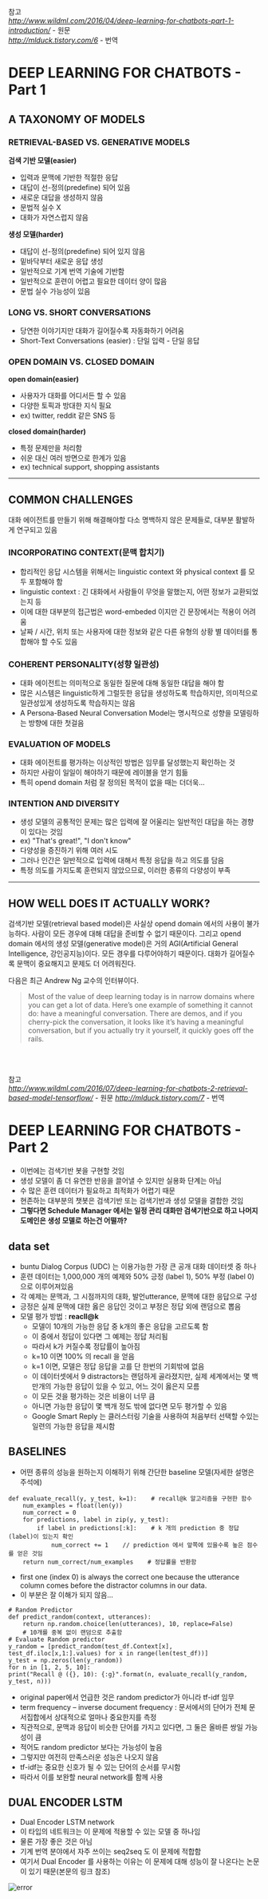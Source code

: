 참고 </br>
*http://www.wildml.com/2016/04/deep-learning-for-chatbots-part-1-introduction/* - 원문 </br>
*http://mlduck.tistory.com/6* - 번역

# DEEP LEARNING FOR CHATBOTS - Part 1

## A TAXONOMY OF MODELS

### RETRIEVAL-BASED VS. GENERATIVE MODELS

**검색 기반 모델(easier)**
- 입력과 문맥에 기반한 적절한 응답
- 대답이 선-정의(predefine) 되어 있음
- 새로운 대답을 생성하지 않음
- 문법적 실수 X
- 대화가 자연스럽지 않음

**생성 모델(harder)**
- 대답이 선-정의(predefine) 되어 있지 않음
- 밑바닥부터 새로운 응답 생성
- 일반적으로 기계 번역 기술에 기반함
- 일반적으로 훈련이 어렵고 필요한 데이터 양이 많음
- 문법 실수 가능성이 있음

### LONG VS. SHORT CONVERSATIONS

- 당연한 이야기지만 대화가 길어질수록 자동화하기 어려움
- Short-Text Conversations (easier) : 단일 입력 - 단일 응답

### OPEN DOMAIN VS. CLOSED DOMAIN

**open domain(easier)**
- 사용자가 대화를 어디서든 할 수 있음
- 다양한 토픽과 방대한 지식 필요
- ex) twitter, reddit 같은 SNS 등

**closed domain(harder)**
- 특정 문제만을 처리함
- 쉬운 대신 여러 방면으로 한계가 있음
- ex) technical support, shopping assistants

***

## COMMON CHALLENGES

대화 에이전트를 만들기 위해 해결해야할 다소 명백하지 않은 문제들로, 대부분 활발하게 연구되고 있음

### INCORPORATING CONTEXT(문맥 합치기)

- 합리적인 응답 시스템을 위해서는 linguistic context 와 physical context 를 모두 포함해야 함
- linguistic context : 긴 대화에서 사람들이 무엇을 말했는지, 어떤 정보가 교환되었는지 등
- 이에 대한 대부분의 접근법은 word-embeded 이지만 긴 문장에서는 적용이 어려움
- 날짜 / 시간, 위치 또는 사용자에 대한 정보와 같은 다른 유형의 상황 별 데이터를 통합해야 할 수도 있음

### COHERENT PERSONALITY(성향 일관성)
- 대화 에이전트는 의미적으로 동일한 질문에 대해 동일한 대답을 해야 함
- 많은 시스템은 linguistic하게 그럴듯한 응답을 생성하도록 학습하지만, 의미적으로 일관성있게 생성하도록 학습하지는 않음
- A Persona-Based Neural Conversation Model는 명시적으로 성향을 모델링하는 방향에 대한 첫걸음 

### EVALUATION OF MODELS
- 대화 에이전트를 평가하는 이상적인 방법은 임무를 달성했는지 확인하는 것
- 하지만 사람이 일일이 해야하기 때문에 레이블을 얻기 힘듦
- 특히 opend domain 처럼 잘 정의된 목적이 없을 때는 더더욱...

### INTENTION AND DIVERSITY
- 생성 모델의 공통적인 문제는 많은 입력에 잘 어울리는 일반적인 대답을 하는 경향이 있다는 것임
- ex) "That's great!", "I don't know"
- 다양성을 증진하기 위해 여러 시도
- 그러나 인간은 일반적으로 입력에 대해서 특정 응답을 하고 의도를 담음
- 특정 의도를 가지도록 훈련되지 않았으므로, 이러한 종류의 다양성이 부족

***

## HOW WELL DOES IT ACTUALLY WORK?

  검색기반 모델(retrieval based model)은 사실상 opend domain 에서의 사용이 불가능하다. 
  사람이 모든 경우에 대해 대답을 준비할 수 없기 때문이다.
  그리고 opend domain 에서의 생성 모델(generative model)은 거의 AGI(Artificial General Intelligence, 강인공지능)이다.
  모든 경우를 다루어야하기 때문이다.
  대화가 길어질수록 문맥이 중요해지고 문제도 더 어려워진다.

  다음은 최근 Andrew Ng 교수의 인터뷰이다.

>Most of the value of deep learning today is in narrow domains where you can get a lot of data. Here’s one example of something it cannot do: have a meaningful conversation. There are demos, and if you cherry-pick the conversation, it looks like it’s having a meaningful conversation, but if you actually try it yourself, it quickly goes off the rails.

</br></br>

참고 </br>
*http://www.wildml.com/2016/07/deep-learning-for-chatbots-2-retrieval-based-model-tensorflow/* - 원문
*http://mlduck.tistory.com/7* - 번역

# DEEP LEARNING FOR CHATBOTS - Part 2

- 이번에는 검색기반 봇을 구현할 것임
- 생성 모델이 좀 더 유연한 반응을 끌어낼 수 있지만 실용화 단계는 아님
- 수 많은 훈련 데이터가 필요하고 최적화가 어렵기 때문
- 현존하는 대부분의 챗봇은 검색기반 또는 검색기반과 생성 모델을 결합한 것임
- **그렇다면 Schedule Manager 에서는 일정 관리 대화만 검색기반으로 하고 나머지 도메인은 생성 모델로 하는건 어떨까?**

## data set

- buntu Dialog Corpus (UDC) 는 이용가능한 가장 큰 공개 대화 데이터셋 중 하나
- 훈련 데이터는 1,000,000 개의 예제와 50% 긍정 (label 1), 50% 부정 (label 0)으로 이루어져있음
- 각 예제는 문맥과, 그 시점까지의 대화, 발언utterance, 문맥에 대한 응답으로 구성
- 긍정은 실제 문맥에 대한 옳은 응답인 것이고 부정은 정답 외에 랜덤으로 뽑음
- 모델 평가 방법 : **reacll@k**
  - 모델이 10개의 가능한 응답 중 k개의 좋은 응답을 고르도록 함
  - 이 중에서 정답이 있다면 그 예제는 정답 처리됨
  - 따라서 k가 커질수록 정답률이 높아짐
  - k=10 이면 100% 의 recall 을 얻음
  - k=1 이면, 모델은 정답 응답을 고를 단 한번의 기회밖에 없음
  - 이 데이터셋에서 9 distractors는 랜덤하게 골라졌지만, 실제 세계에서는 몇 백만개의 가능한 응답이 있을 수 있고, 어느 것이 옳은지 모름
  - 이 모든 것을 평가하는 것은 비용이 너무 큼
  - 아니면 가능한 응답이 몇 백개 정도 밖에 없다면 모두 평가할 수 있음
  - Google Smart Reply 는 클러스터링 기술을 사용하여 처음부터 선택할 수있는 일련의 가능한 응답을 제시함

## BASELINES
- 어떤 종류의 성능을 원하는지 이해하기 위해 간단한 baseline 모델(자세한 설명은 주석에)
```
def evaluate_recall(y, y_test, k=1):    # recall@k 알고리즘을 구현한 함수
    num_examples = float(len(y))
    num_correct = 0
    for predictions, label in zip(y, y_test):
        if label in predictions[:k]:    # k 개의 prediction 중 정답(label)이 있는지 확인
            num_correct += 1    // prediction 에서 앞쪽에 있을수록 높은 점수를 얻은 것임
    return num_correct/num_examples    # 정답률을 반환함
```
- first one (index 0) is always the correct one because the utterance column comes before the distractor columns in our data.
- 이 부분은 잘 이해가 되지 않음...
```
# Random Predictor
def predict_random(context, utterances):
    return np.random.choice(len(utterances), 10, replace=False)
    # 10개를 중복 없이 랜덤으로 추출함
# Evaluate Random predictor
y_random = [predict_random(test_df.Context[x], test_df.iloc[x,1:].values) for x in range(len(test_df))]
y_test = np.zeros(len(y_random))
for n in [1, 2, 5, 10]:
print("Recall @ ({}, 10): {:g}".format(n, evaluate_recall(y_random, y_test, n)))
```
- original paper에서 언급한 것은 random predictor가 아니라 tf-idf 임무
- term frequency – inverse document frequency : 문서에서의 단어가 전체 문서집합에서 상대적으로 얼마나 중요한지를 측정
- 직관적으로, 문맥과 응답이 비슷한 단어를 가지고 있다면, 그 둘은 올바른 쌍일 가능성이 큼
- 적어도 random predictor 보다는 가능성이 높음
- 그렇지만 여전히 만족스러운 성능은 나오지 않음
- tf-idf는 중요한 신호가 될 수 있는 단어의 순서를 무시함
- 따라서 이를 보완할 neural network를 함께 사용

## DUAL ENCODER LSTM
- Dual Encoder LSTM network
- 이 타입의 네트워크는 이 문제에 적용할 수 있는 모델 중 하나임
- 물론 가장 좋은 것은 아님
- 기계 번역 분야에서 자주 쓰이는 seq2seq 도 이 문제에 적합함
- 여기서 Dual Encoder 를 사용하는 이유는 이 문제에 대해 성능이 잘 나온다는 논문이 있기 때문(본문의 링크 참조)
<img src="http://d3kbpzbmcynnmx.cloudfront.net/wp-content/uploads/2016/04/Screen-Shot-2016-04-21-at-10.51.18-AM-1024x690.png" alt="error">